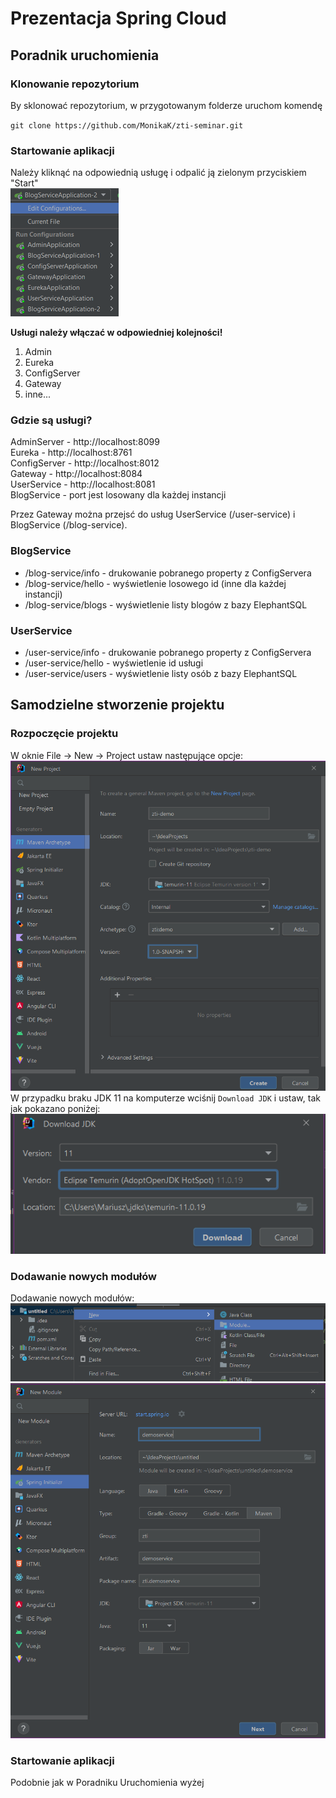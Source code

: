 # Prezentacja Spring Cloud

## Poradnik uruchomienia

### Klonowanie repozytorium

By sklonować repozytorium, w przygotowanym folderze uruchom komendę

`git clone https://github.com/MonikaK/zti-seminar.git`

### Startowanie aplikacji

Należy kliknąć na odpowiednią usługę i odpalić ją zielonym przyciskiem "Start"  
![img_5.png](img_5.png)

**Usługi należy włączać w odpowiedniej kolejności!**
1. Admin
2. Eureka
3. ConfigServer
4. Gateway
5. inne...

### Gdzie są usługi?

AdminServer - http://localhost:8099  
Eureka - http://localhost:8761  
ConfigServer - http://localhost:8012  
Gateway - http://localhost:8084  
UserService - http://localhost:8081  
BlogService - port jest losowany dla każdej instancji  

Przez Gateway można przejsć do usług UserService (/user-service) i BlogService (/blog-service).  

### BlogService

- /blog-service/info - drukowanie pobranego property z ConfigServera
- /blog-service/hello - wyświetlenie losowego id (inne dla każdej instancji)
- /blog-service/blogs - wyświetlenie listy blogów z bazy ElephantSQL

### UserService

- /user-service/info - drukowanie pobranego property z ConfigServera
- /user-service/hello - wyświetlenie id usługi
- /user-service/users - wyświetlenie listy osób z bazy ElephantSQL

## Samodzielne stworzenie projektu

### Rozpoczęcie projektu

W oknie File -> New -> Project ustaw następujące opcje:  
![img_3.png](img_3.png)  
W przypadku braku JDK 11 na komputerze wciśnij `Download JDK` i ustaw, tak jak pokazano poniżej:  
![img.png](img.png)

### Dodawanie nowych modułów

Dodawanie nowych modułów:  
![img_2.png](img_2.png)  
![img_4.png](img_4.png)  

### Startowanie aplikacji

Podobnie jak w Poradniku Uruchomienia wyżej
